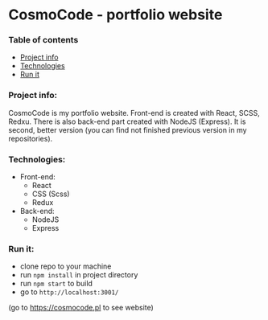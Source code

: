 # CosmoCode - portfolio website
### Table of contents
* [Project info](#project-info)
* [Technologies](#technologies)
* [Run it](#run-it)

### Project info:
CosmoCode is my portfolio website. Front-end is created with React, SCSS, Redxu. There is also back-end part created with NodeJS (Express). It is second, better version (you can find not finished previous version in my repositories).

### Technologies:
- Front-end:
  * React
  * CSS (Scss)
  * Redux
- Back-end:
  * NodeJS
  * Express

### Run it: 
* clone repo to your machine
* run `npm install` in project directory
* run `npm start` to build
* go to `http://localhost:3001/`

(go to https://cosmocode.pl to see website)
